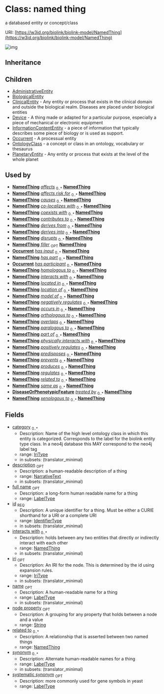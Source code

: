 # Class: named thing


a databased entity or concept/class

URI: [https://w3id.org/biolink/biolink-model/NamedThing](https://w3id.org/biolink/biolink-model/NamedThing)

![img](http://yuml.me/diagram/nofunky;dir:TB/class/\[NamedThing]<interacts%20with%200..*-%20\[NamedThing|id:identifier_type;name:label_type%20%3F;category:iri_type%20*;node_property:string%20%3F;iri:iri_type%20%3F;synonym:label_type%20*;full_name:label_type%20%3F;description:narrative_text%20%3F;systematic_synonym:label_type%20%3F],%20\[NamedThing]<related%20to%200..*-%20\[NamedThing],%20\[Occurrent]-%20has%20input%200..*>\[NamedThing],%20\[Occurrent]-%20has%20participant%200..*>\[NamedThing],%20\[DiseaseOrPhenotypicFeature]-%20treated%20by%200..*>\[NamedThing],%20\[NamedThing]^-\[PlanetaryEntity],%20\[NamedThing]^-\[OntologyClass],%20\[NamedThing]^-\[Occurrent],%20\[NamedThing]^-\[InformationContentEntity],%20\[NamedThing]^-\[Device],%20\[NamedThing]^-\[ClinicalEntity],%20\[NamedThing]^-\[BiologicalEntity],%20\[NamedThing]^-\[AdministrativeEntity])
## Inheritance

## Children

 * [AdministrativeEntity](AdministrativeEntity.md)
 * [BiologicalEntity](BiologicalEntity.md)
 * [ClinicalEntity](ClinicalEntity.md) - Any entity or process that exists in the clinical domain and outside the biological realm. Diseases are placed under biological entities
 * [Device](Device.md) - A thing made or adapted for a particular purpose, especially a piece of mechanical or electronic equipment
 * [InformationContentEntity](InformationContentEntity.md) - a piece of information that typically describes some piece of biology or is used as support.
 * [Occurrent](Occurrent.md) - A processual entity
 * [OntologyClass](OntologyClass.md) - a concept or class in an ontology, vocabulary or thesaurus
 * [PlanetaryEntity](PlanetaryEntity.md) - Any entity or process that exists at the level of the whole planet
## Used by

 *  **[NamedThing](NamedThing.md)** *[affects](affects.md)*  <sub>0..*</sub>  **[NamedThing](NamedThing.md)**
 *  **[NamedThing](NamedThing.md)** *[affects risk for](affects_risk_for.md)*  <sub>0..*</sub>  **[NamedThing](NamedThing.md)**
 *  **[NamedThing](NamedThing.md)** *[causes](causes.md)*  <sub>0..*</sub>  **[NamedThing](NamedThing.md)**
 *  **[NamedThing](NamedThing.md)** *[co-localizes with](co-localizes_with.md)*  <sub>0..*</sub>  **[NamedThing](NamedThing.md)**
 *  **[NamedThing](NamedThing.md)** *[coexists with](coexists_with.md)*  <sub>0..*</sub>  **[NamedThing](NamedThing.md)**
 *  **[NamedThing](NamedThing.md)** *[contributes to](contributes_to.md)*  <sub>0..*</sub>  **[NamedThing](NamedThing.md)**
 *  **[NamedThing](NamedThing.md)** *[derives from](derives_from.md)*  <sub>0..*</sub>  **[NamedThing](NamedThing.md)**
 *  **[NamedThing](NamedThing.md)** *[derives into](derives_into.md)*  <sub>0..*</sub>  **[NamedThing](NamedThing.md)**
 *  **[NamedThing](NamedThing.md)** *[disrupts](disrupts.md)*  <sub>0..*</sub>  **[NamedThing](NamedThing.md)**
 *  **[NamedThing](NamedThing.md)** *[filler](filler.md)*  <sub>OPT</sub>  **[NamedThing](NamedThing.md)**
 *  **[Occurrent](Occurrent.md)** *[has input](has_input.md)*  <sub>0..*</sub>  **[NamedThing](NamedThing.md)**
 *  **[NamedThing](NamedThing.md)** *[has part](has_part.md)*  <sub>0..*</sub>  **[NamedThing](NamedThing.md)**
 *  **[Occurrent](Occurrent.md)** *[has participant](has_participant.md)*  <sub>0..*</sub>  **[NamedThing](NamedThing.md)**
 *  **[NamedThing](NamedThing.md)** *[homologous to](homologous_to.md)*  <sub>0..*</sub>  **[NamedThing](NamedThing.md)**
 *  **[NamedThing](NamedThing.md)** *[interacts with](interacts_with.md)*  <sub>0..*</sub>  **[NamedThing](NamedThing.md)**
 *  **[NamedThing](NamedThing.md)** *[located in](located_in.md)*  <sub>0..*</sub>  **[NamedThing](NamedThing.md)**
 *  **[NamedThing](NamedThing.md)** *[location of](location_of.md)*  <sub>0..*</sub>  **[NamedThing](NamedThing.md)**
 *  **[NamedThing](NamedThing.md)** *[model of](model_of.md)*  <sub>0..*</sub>  **[NamedThing](NamedThing.md)**
 *  **[NamedThing](NamedThing.md)** *[negatively regulates](negatively_regulates.md)*  <sub>0..*</sub>  **[NamedThing](NamedThing.md)**
 *  **[NamedThing](NamedThing.md)** *[occurs in](occurs_in.md)*  <sub>0..*</sub>  **[NamedThing](NamedThing.md)**
 *  **[NamedThing](NamedThing.md)** *[orthologous to](orthologous_to.md)*  <sub>0..*</sub>  **[NamedThing](NamedThing.md)**
 *  **[NamedThing](NamedThing.md)** *[overlaps](overlaps.md)*  <sub>0..*</sub>  **[NamedThing](NamedThing.md)**
 *  **[NamedThing](NamedThing.md)** *[paralogous to](paralogous_to.md)*  <sub>0..*</sub>  **[NamedThing](NamedThing.md)**
 *  **[NamedThing](NamedThing.md)** *[part of](part_of.md)*  <sub>0..*</sub>  **[NamedThing](NamedThing.md)**
 *  **[NamedThing](NamedThing.md)** *[physically interacts with](physically_interacts_with.md)*  <sub>0..*</sub>  **[NamedThing](NamedThing.md)**
 *  **[NamedThing](NamedThing.md)** *[positively regulates](positively_regulates.md)*  <sub>0..*</sub>  **[NamedThing](NamedThing.md)**
 *  **[NamedThing](NamedThing.md)** *[predisposes](predisposes.md)*  <sub>0..*</sub>  **[NamedThing](NamedThing.md)**
 *  **[NamedThing](NamedThing.md)** *[prevents](prevents.md)*  <sub>0..*</sub>  **[NamedThing](NamedThing.md)**
 *  **[NamedThing](NamedThing.md)** *[produces](produces.md)*  <sub>0..*</sub>  **[NamedThing](NamedThing.md)**
 *  **[NamedThing](NamedThing.md)** *[regulates](regulates.md)*  <sub>0..*</sub>  **[NamedThing](NamedThing.md)**
 *  **[NamedThing](NamedThing.md)** *[related to](related_to.md)*  <sub>0..*</sub>  **[NamedThing](NamedThing.md)**
 *  **[NamedThing](NamedThing.md)** *[same as](same_as.md)*  <sub>0..*</sub>  **[NamedThing](NamedThing.md)**
 *  **[DiseaseOrPhenotypicFeature](DiseaseOrPhenotypicFeature.md)** *[treated by](treated_by.md)*  <sub>0..*</sub>  **[NamedThing](NamedThing.md)**
 *  **[NamedThing](NamedThing.md)** *[xenologous to](xenologous_to.md)*  <sub>0..*</sub>  **[NamedThing](NamedThing.md)**
## Fields

 * [category](category.md)  <sub>0..*</sub>
    * Description: Name of the high level ontology class in which this entity is categorized. Corresponds to the label for the biolink entity type class. In a neo4j database this MAY correspond to the neo4j label tag
    * range: [IriType](IriType.md)
    * in subsets: (translator_minimal)
 * [description](description.md)  <sub>OPT</sub>
    * Description: a human-readable description of a thing
    * range: [NarrativeText](NarrativeText.md)
    * in subsets: (translator_minimal)
 * [full name](full_name.md)  <sub>OPT</sub>
    * Description: a long-form human readable name for a thing
    * range: [LabelType](LabelType.md)
 * [id](id.md)  <sub>REQ</sub>
    * Description: A unique identifier for a thing. Must be either a CURIE shorthand for a URI or a complete URI
    * range: [IdentifierType](IdentifierType.md)
    * in subsets: (translator_minimal)
 * [interacts with](interacts_with.md)  <sub>0..*</sub>
    * Description: holds between any two entities that directly or indirectly interact with each other
    * range: [NamedThing](NamedThing.md)
    * in subsets: (translator_minimal)
 * [iri](iri.md)  <sub>OPT</sub>
    * Description: An IRI for the node. This is determined by the id using expansion rules.
    * range: [IriType](IriType.md)
    * in subsets: (translator_minimal)
 * [name](name.md)  <sub>OPT</sub>
    * Description: A human-readable name for a thing
    * range: [LabelType](LabelType.md)
    * in subsets: (translator_minimal)
 * [node property](node_property.md)  <sub>OPT</sub>
    * Description: A grouping for any property that holds between a node and a value
    * range: [String](String.md)
 * [related to](related_to.md)  <sub>0..*</sub>
    * Description: A relationship that is asserted between two named things
    * range: [NamedThing](NamedThing.md)
 * [synonym](synonym.md)  <sub>0..*</sub>
    * Description: Alternate human-readable names for a thing
    * range: [LabelType](LabelType.md)
    * in subsets: (translator_minimal)
 * [systematic synonym](systematic_synonym.md)  <sub>OPT</sub>
    * Description: more commonly used for gene symbols in yeast
    * range: [LabelType](LabelType.md)
